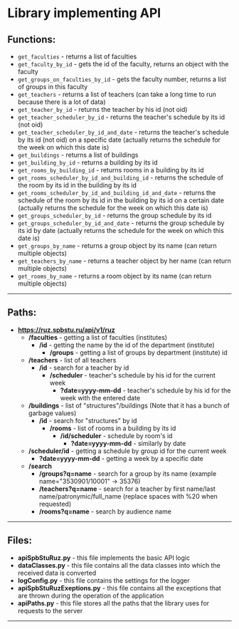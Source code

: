# Library implementing API
## Functions:
* `get_faculties` - returns a list of faculties
* `get_faculty_by_id` - gets the id of the faculty, returns an object with the faculty
* `get_groups_on_faculties_by_id` - gets the faculty number, returns a list of groups in this faculty
* `get_teachers` - returns a list of teachers (can take a long time to run because there is a lot of data)
* `get_teacher_by_id` - returns the teacher by his id (not oid)
* `get_teacher_scheduler_by_id` - returns the teacher's schedule by its id (not oid)
* `get_teacher_scheduler_by_id_and_date` - returns the teacher's schedule by its id (not oid) on a specific 
date (actually returns the schedule for the week on which this date is)
* `get_buildings` - returns a list of buildings
* `get_building_by_id` - returns a building by its id
* `get_rooms_by_building_id` - returns rooms in a building by its id
* `get_rooms_scheduler_by_id_and_building_id` - returns the schedule of the room by its id in the building by its id
* `get_rooms_scheduler_by_id_and_building_id_and_date` - returns the schedule of the room by its id in the building by 
its id on a certain date (actually returns the schedule for the week on which this date is)
* `get_groups_scheduler_by_id` - returns the group schedule by its id
* `get_groups_scheduler_by_id_and_date` - returns the group schedule by its id by date 
(actually returns the schedule for the week on which this date is)
* `get_groups_by_name` - returns a group object by its name (сan return multiple objects)
* `get_teachers_by_name` - returns a teacher object by her name (сan return multiple objects)
* `get_rooms_by_name` - returns a room object by its name (сan return multiple objects)
___
## Paths:
* **https://ruz.spbstu.ru/api/v1/ruz**
  * **/faculties** - getting a list of faculties (institutes)
    * **/id** - getting the name by the id of the department (institute)
      * **/groups** - getting a list of groups by department (institute) id
  * **/teachers** - list of all teachers
    * **/id** - search for a teacher by id
      * **/scheduler** - teacher's schedule by his id for the current week
        * **?date=yyyy-mm-dd** - teacher's schedule by his id for the week with the entered date
  * **/buildings** - list of "structures"/buildings (Note that it has a bunch of garbage values)
    * **/id** - search for "structures" by id
      * **/rooms** - list of rooms in a building by its id
        * **/id/scheduler** - schedule by room's id
          * **?date=yyyy-mm-dd** - similarly by date
  * **/scheduler/id** - getting a schedule by group id for the current week
    * **?date=yyyy-mm-dd** - getting a week by a specific date
  * **/search**
    * **/groups?q=name** - search for a group by its name (example name="3530901/10001" -> 35376)
    * **/teachers?q=name** - search for a teacher by first name/last name/patronymic/full_name (replace spaces with %20 when requested)
    * **/rooms?q=name** - search by audience name
___
## Files:
* **apiSpbStuRuz.py** - this file implements the basic API logic
* **dataClasses.py** - this file contains all the data classes into which the received data is converted
* **logConfig.py** - this file contains the settings for the logger
* **apiSpbStuRuzExeptions.py** - this file contains all the exceptions that are thrown during the operation of the application
* **apiPaths.py** - this file stores all the paths that the library uses for requests to the server
___
